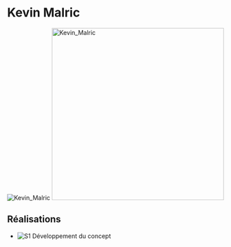 # Kevin Malric

 ![Kevin_Malric](../img/Kevin.png)
 <img src="../img/Kevin.png" alt="Kevin_Malric" width="400"/>

 ## Réalisations

 <!-- Une image par semaine de la réalisation dont tu es le plus fier avec une légende -->

* ![S1 Développement du concept](https://fakeimg.pl/400x400?text=Concept)
